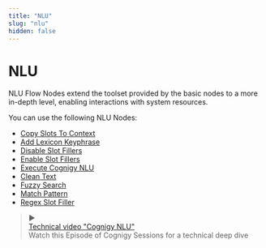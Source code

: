 ```yaml
---
title: "NLU" 
slug: "nlu" 
hidden: false 
---
```


# NLU

NLU Flow Nodes extend the toolset provided by the basic nodes to a more in-depth level, enabling interactions with system resources.

You can use the following NLU Nodes:

- [Copy Slots To Context](copy-slots-to-context.md)
- [Add Lexicon Keyphrase](add-lexicon-keyphrase.md)
- [Disable Slot Fillers](disable-slot-fillers.md)
- [Enable Slot Fillers](enable-slot-fillers.md)
- [Execute Cognigy NLU](execute-cognigy-nlu.md)
- [Clean Text](clean-text.md)
- [Fuzzy Search](fuzzy-search.md)
- [Match Pattern](match-pattern.md)
- [Regex Slot Filler](regex-slotfiller.md)


<blockquote class="callout callout_info" theme="📘">
    <span class="callout-icon">▶️</span>
    <div class="callout-heading">
      <div class="callout-text">
         <a href="https://support.cognigy.com/hc/en-us/articles/360019857220-Cognigy-Sessions-Cognigy-NLU" target="_blank" >Technical video  "Cognigy NLU"</a>
      </div>
      <div class="callout-subtext">
      Watch this Episode of Cognigy Sessions for a technical deep dive
      </div>
   </div>
</blockquote>
